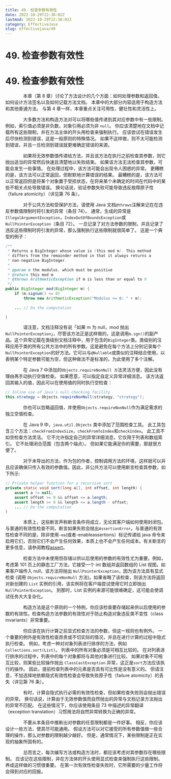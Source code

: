 ```yaml
---
title: 49. 检查参数有效性
date: 2022-10-29T22:38:02Z
lastmod: 2022-10-29T22:38:02Z
category: EffectiveJava
slug: effectivejava/49
---
```


# 49. 检查参数有效性

# 49. 检查参数有效性

　　　　本章（第 8 章）讨论了方法设计的几个方面：如何处理参数和返回值，如何设计方法签名以及如何记载方法文档。 本章中的大部分内容适用于构造方法和其他普通方法。 与第 4 章一样，本章重点关注可用性，健壮性和灵活性上。

　　　　大多数方法和构造方法对可以将哪些值传递到其对应参数中有一些限制。 例如，索引值必须是非负数，对象引用必须为非 `null`。 你应该清楚地在文档中记载所有这些限制，并在方法主体的开头用检查来强制执行。 应该尝试在错误发生后尽快检测到错误，这是一般原则的特殊情况。 如果不这样做，则不太可能检测到错误，并且一旦检测到错误就更难确定错误的来源。

　　　　如果将无效参数值传递给方法，并且该方法在执行之前检查其参数，则它抛出适当的异常然后快速且清楚地以失败结束。 如果该方法无法检查其参数，可能会发生一些事情。 在处理过程中，该方法可能会出现令人困惑的异常。 更糟糕的是，该方法可以正常返回，但默默地计算错误的结果。 最糟糕的是，该方法可以正常返回但是将某个对象置于受损状态，在将来某个未确定的时间在代码中的某些不相关点处导致错误。 换句话说，验证参数失败可能导致违反故障原子性（failure atomicity）（详见第 76 条）。

　　　　对于公共方法和受保护方法，请使用 Java 文档`@throws`注解来记在在违反参数值限制时将引发的异常（条目 74）。 通常，生成的异常是`IllegalArgumentException`，`IndexOutOfBoundsException`或`NullPointerException`（条目 72）。 一旦记录了对方法参数的限制，并且记录了违反这些限制时将引发的异常，那么强制执行这些限制就很简单了。 这是一个典型的例子：

```java
/**
 * Returns a BigInteger whose value is (this mod m). This method
 * differs from the remainder method in that it always returns a
 * non-negative BigInteger.
 *
 * @param m the modulus, which must be positive
 * @return this mod m
 * @throws ArithmeticException if m is less than or equal to 0
 */
public BigInteger mod(BigInteger m) {
    if (m.signum() <= 0)
        throw new ArithmeticException("Modulus <= 0: " + m);
    
    ... // Do the computation

}
```

　　　　请注意，文档注释没有说「如果 m 为 null，mod 抛出 `NullPointerException`」，尽管该方法正是这样做的，这是调用`m.sgn()`的副产品。这个异常记载在类级别文档注释中，用于包含的`BigInteger`类。类级别的注释应用于类的所有公共方法中的所有参数。这是避免在每个方法上分别记录每个`NullPointerException`的好方法。它可以与`@Nullable`或类似的注释结合使用，以表明某个特定参数可能为空，但这种做法不是标准的，为此使用了多个注解。

　　　　在 Java 7 中添加的`Objects.requireNonNull 方`法灵活方便，因此没有理由再手动执行空值检查。 如果愿意，可以指定自定义异常详细消息。 该方法返回其输入的值，因此可以在使用值的同时执行空检查：

```java
// Inline use of Java's null-checking facility
this.strategy = Objects.requireNonNull(strategy, "strategy");
```

　　　　你也可以忽略返回值，并使用`Objects.requireNonNull`作为满足需求的独立空值检查。

　　　　在 Java 9 中，`java.util.Objects` 类中添加了范围检查工具。 此工具包含三个方法：`checkFromIndexSize`，`checkFromToIndex`和`checkIndex`。 此工具不如空检查方法灵活。 它不允许指定自己的异常详细消息，它仅用于列表和数组索引。 它不处理闭合范围（包含两个端点）。 但如果它能满足你的需要，那就很方便了。

　　　　对于未导出的方法，作为包的作者，控制调用方法的环境，这样就可以并且应该确保只传入有效的参数值。因此，非公共方法可以使用断言检查其参数，如下所示:

```java
// Private helper function for a recursive sort
private static void sort(long a[], int offset, int length) {
    assert a != null;
    assert offset >= 0 && offset <= a.length;
    assert length >= 0 && length <= a.length - offset;
    ... // Do the computation
}
```

　　　　本质上，这些断言声称断言条件将成立，无论其客户端如何使用封闭包。与普通的有效性检查不同，断言如果失败会抛出`AssertionError`。与普通的有效性检查不同的是，除非使用`-ea`(或者-enableassertions）标记传递给 java 命令来启用它们，否则它们不会产生任何效果，本质上也不会产生任何成本。有关断言的更多信息，请参阅教程[assert](https://docs.oracle.com/javase/8/docs/technotes/guides/language/assert.html)。

　　　　检查方法中未使用但存储以供以后使用的参数的有效性尤为重要。例如，考虑第 101 页上的静态工厂方法，它接受一个 int 数组并返回数组的 List 视图。如果客户端传入 null，该方法将抛出 `NullPointerException`，因为该方法具有显式检查 (调用 `Objects.requireNonNull` 方法)。如果省略了该检查，则该方法将返回对新创建的 `List` 实例的引用，该实例将在客户端尝试使用它时立即抛出 `NullPointerException`。 到那时，List 实例的来源可能很难确定，这可能会使调试任务大大复杂化。

　　　　构造方法是这个原则的一个特例，你应该检查要存储起来供以后使用的参数的有效性。检查构造方法参数的有效性对于防止构造对象违反类不变性（class invariants）非常重要。

　　　　你应该在执行计算之前显式检查方法的参数，但这一规则也有例外。 一个重要的例外是有效性检查昂贵或不切实际的情况，并且在进行计算的过程中隐式执行检查。 例如，考虑一种对对象列表进行排序的方法，例如`Collections.sort(List)`。 列表中的所有对象必须是可相互比较的。 在对列表进行排序的过程中，列表中的每个对象都将与其他对象进行比较。 如果对象不可相互比较，则某些比较操作抛出 `ClassCastException` 异常，这正是`sort`方法应该执行的操作。 因此，提前检查列表中的元素是否具有可比性是没有意义的。 但请注意，不加选择地依赖隐式有效性检查会导致失败原子性（failure atomicity）的丢失（详见第 76 条）。

　　　　有时，计算会隐式执行必需的有效性检查，但如果检查失败则会抛出错误的异常。 换句话说，计算由于无效参数值而自然抛出的异常与文档记录方法抛出的异常不匹配。 在这些情况下，你应该使用条目 73 中描述的异常翻译（exception translation）习惯用法将自然异常转换为正确的异常。

　　　　不要从本条目中推断出对参数的任意限制都是一件好事。 相反，你应该设计一些方法，使其尽可能通用。 假设方法可以对它接受的所有参数值做一些合理的操作，那么对参数的限制越少越好。 但是，通常情况下，某些限制是正在实现的抽象所固有的。

　　　　总而言之，每次编写方法或构造方法时，都应该考虑对其参数存在哪些限制。 应该记在这些限制，并在方法体的开头使用显式检查来强制执行这些限制。 养成这样做的习惯很重要。 在第一次有效性检查失败时，它所需要的少量工作将会得到对应的回报。
